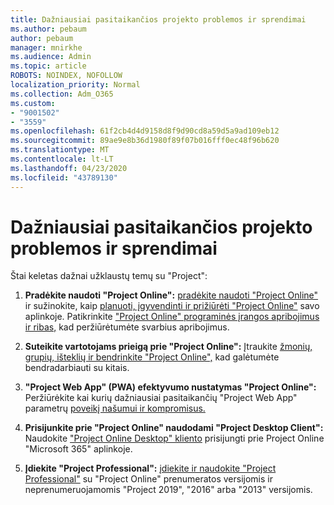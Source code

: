 ```yaml
---
title: Dažniausiai pasitaikančios projekto problemos ir sprendimai
ms.author: pebaum
author: pebaum
manager: mnirkhe
ms.audience: Admin
ms.topic: article
ROBOTS: NOINDEX, NOFOLLOW
localization_priority: Normal
ms.collection: Adm_O365
ms.custom:
- "9001502"
- "3559"
ms.openlocfilehash: 61f2cb4d4d9158d8f9d90cd8a59d5a9ad109eb12
ms.sourcegitcommit: 89ae9e8b36d1980f89f07b016fff0ec48f96b620
ms.translationtype: MT
ms.contentlocale: lt-LT
ms.lasthandoff: 04/23/2020
ms.locfileid: "43789130"
---
```

# <a name="project-common-issues-and-resolutions"></a>Dažniausiai pasitaikančios projekto problemos ir sprendimai

Štai keletas dažnai užklaustų temų su "Project":

1. **Pradėkite naudoti "Project Online":**  [pradėkite naudoti "Project Online"](https://docs.microsoft.com/ProjectOnline/get-started-with-project-online) ir sužinokite, kaip [planuoti, įgyvendinti ir prižiūrėti "Project Online"](https://docs.microsoft.com/projectonline/project-online) savo aplinkoje. Patikrinkite ["Project Online" programinės įrangos apribojimus ir ribas,](https://docs.microsoft.com/ProjectOnline/project-online-software-boundaries-and-limits) kad peržiūrėtumėte svarbius apribojimus.

2. **Suteikite vartotojams prieigą prie "Project Online":** Įtraukite [žmonių, grupių, išteklių ir bendrinkite "Project Online",](https://docs.microsoft.com/projectonline/step-2-add-people-to-project-online) kad galėtumėte bendradarbiauti su kitais. 

3. **"Project Web App" (PWA) efektyvumo nustatymas "Project Online":** Peržiūrėkite kai kurių dažniausiai pasitaikančių "Project Web App" parametrų [poveikį našumui ir kompromisus.](https://docs.microsoft.com/projectonline/tune-project-online-performance)

4. **Prisijunkite prie "Project Online" naudodami "Project Desktop Client":** Naudokite ["Project Online Desktop" kliento](https://docs.microsoft.com/projectonline/connect-to-project-online-with-the-project-online-desktop-client) prisijungti prie Project Online "Microsoft 365" aplinkoje. 

5. **Įdiekite "Project Professional":** [įdiekite ir naudokite "Project Professional"](https://support.office.com/article/install-project-7059249b-d9fe-4d61-ab96-5c5bf435f281) su "Project Online" prenumeratos versijomis ir neprenumeruojamomis "Project 2019", "2016" arba "2013" versijomis.

